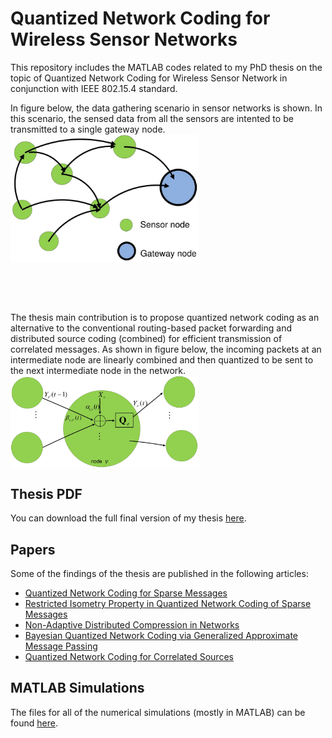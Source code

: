 # Quantized Network Coding for Wireless Sensor Networks
This repository includes the MATLAB codes related to my PhD thesis on the topic of Quantized Network Coding for Wireless Sensor Network in conjunction with IEEE 802.15.4 standard.

In figure below, the data gathering scenario in sensor networks is shown. In this scenario, the sensed data from all the sensors are intented to be transmitted to a single gateway node.
<img src="thesis/netDep.jpg" width="300" align="middle"><br/>

<br/><br/><br/>

The thesis main contribution is to propose quantized network coding as an alternative to the conventional routing-based packet forwarding and distributed source coding (combined) for efficient transmission of correlated messages. As shown in figure below, the incoming packets at an intermediate node are linearly combined and then quantized to be sent to the next intermediate node in the network.
<img src="thesis/QNCdef.jpg" width="300" align="middle"><br/>


## Thesis PDF
You can download the full final version of my thesis [here](https://github.com/mnabaee/networkcoding/blob/master/thesis/thesis_.pdf).

## Papers
Some of the findings of the thesis are published in the following articles:
* [Quantized Network Coding for Sparse Messages](https://arxiv.org/pdf/1201.6271.pdf)
* [Restricted Isometry Property in Quantized Network Coding of Sparse Messages](https://arxiv.org/pdf/1203.1892v2.pdf)
* [Non-Adaptive Distributed Compression in Networks](https://arxiv.org/pdf/1301.5973.pdf)
* [Bayesian Quantized Network Coding via Generalized Approximate Message Passing](http://ieeexplore.ieee.org/document/6834995/)
* [Quantized Network Coding for Correlated Sources](http://link.springer.com/article/10.1186/1687-1499-2014-40/fulltext.html)


## MATLAB Simulations
The files for all of the numerical simulations (mostly in MATLAB) can be found [here](https://github.com/mnabaee/networkcoding/tree/master/matlab).
